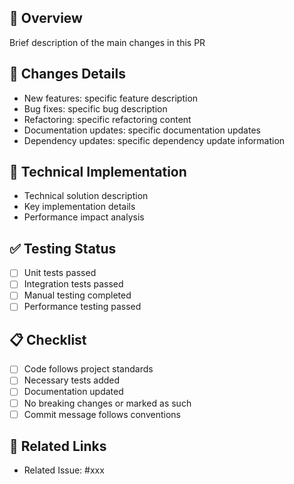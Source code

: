 ## 🎯 Overview
Brief description of the main changes in this PR

## 📝 Changes Details
- New features: specific feature description
- Bug fixes: specific bug description  
- Refactoring: specific refactoring content
- Documentation updates: specific documentation updates
- Dependency updates: specific dependency update information

## 🔧 Technical Implementation
- Technical solution description
- Key implementation details
- Performance impact analysis

## ✅ Testing Status
- [ ] Unit tests passed
- [ ] Integration tests passed  
- [ ] Manual testing completed
- [ ] Performance testing passed

## 📋 Checklist
- [ ] Code follows project standards
- [ ] Necessary tests added
- [ ] Documentation updated
- [ ] No breaking changes or marked as such
- [ ] Commit message follows conventions

## 🔗 Related Links
- Related Issue: #xxx
